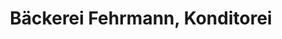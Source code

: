 ---
title: "Bäckerei Fehrmann, Konditorei"
url: /rothenburg-oberlausitz/baeckerei-fehrmann-konditorei/
shop: Bäckerei
---